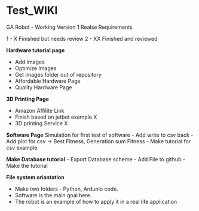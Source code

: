 # Test_WIKI

GA Robot - Working Version 1 Realse Requirements

1 - X Finished but needs review
2 - XX Finished and reviewed

<b>Hardware tutorial page</b>
 - Add Images
 - Optimize Images
 - Get images folder out of repository
 - Affordable Hardware Page
 - Quality Hardware Page
 
 
 <b>3D Printing Page</b>
  - Amazon Affilite Link
  - Finish based on jetbot example X
  - 3D printing Service X
  
  <b>Software Page</b> 
    Simulation for first test of software 
     - Add write to csv back
     - Add plot for csv -> Best Fitness, Generation sum Fitness
     - Make tutorial for csv example
     
   <b>Make Database tutorial</b>
     - Export Database scheme
     - Add File to github
     - Make the tutorial
 
 <b>File system oriantation</b>
  - Make two folders - Python, Ardunio code.
  - Software is the main goal here.
  - The robot is an example of how to apply it in a real life application
  
  
  
